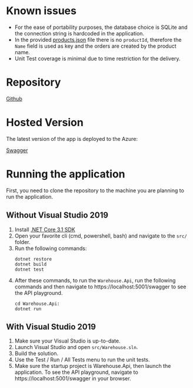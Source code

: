 # Known issues

- For the ease of portability purposes, the database choice is SQLite and the connection string is hardcoded in the application.
- In the provided [products.json](https://github.com/mennankara/warehouse/blob/master/assignment/products.json) file there is no `productId`, therefore the `Name` field is used as key and the orders are created by the product name.
- Unit Test coverage is minimal due to time restriction for the delivery.

# Repository

[Github](https://github.com/mennankara/warehouse)

# Hosted Version

The latest version of the app is deployed to the Azure: 

[Swagger](https://warehouseapimmk.azurewebsites.net/swagger/index.html)

# Running the application

First, you need to clone the repository to the machine you are planning to run the application.

## Without Visual Studio 2019

1. Install [.NET Core 3.1 SDK](https://dotnet.microsoft.com/download/dotnet-core/3.1)
2. Open your favorite cli (cmd, powershell, bash) and navigate to the `src/` folder.
3. Run the following commands:
    ```
    dotnet restore
    dotnet build
    dotnet test
4. After these commands, to run the `Warehouse.Api`, run the following commands and then navigate to https://localhost:5001/swagger to see the API playground.
    ```
    cd Warehouse.Api:
    dotnet run
## With Visual Studio 2019
1. Make sure your Visual Studio is up-to-date.
3. Launch Visual Studio and open `src/Warehouse.sln`.
4. Build the solution.
4. Use the Test / Run / All Tests menu to run the unit tests.
5. Make sure the startup project is Warehouse.Api, then launch the application. To see the API playground, navigate to https://localhost:5001/swagger in your browser.
